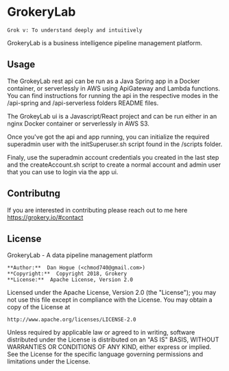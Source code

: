 # GrokeryLab

    Grok v: To understand deeply and intuitively

GrokeryLab is a business intelligence pipeline management platform.


## Usage

The GrokeyLab rest api can be run as a Java Spring app in a Docker container, or serverlessly in AWS using ApiGateway and Lambda functions. 
You can find instructions for running the api in the respective modes in the /api-spring and /api-serverless folders README files.

The GrokeyLab ui is a Javascript/React project and can be run either in an nginx Docker container or serverlessly in AWS S3. 

Once you've got the api and app running, you can initialize the required superadmin user with the initSuperuser.sh script found in the /scripts folder.

Finaly, use the superadmin account credentials you created in the last step and the createAccount.sh script to create a normal account and admin user that you can use to login via the app ui. 


## Contributng

If you are interested in contributing please reach out to me here https://grokery.io/#contact


## License

GrokeryLab - A data pipeline management platform

    **Author:**  Dan Hogue (<chmod740@gmail.com>)
    **Copyright:**  Copyright 2018, Grokery
    **License:**  Apache License, Version 2.0

Licensed under the Apache License, Version 2.0 (the "License");
you may not use this file except in compliance with the License.
You may obtain a copy of the License at

    http://www.apache.org/licenses/LICENSE-2.0

Unless required by applicable law or agreed to in writing, software
distributed under the License is distributed on an "AS IS" BASIS,
WITHOUT WARRANTIES OR CONDITIONS OF ANY KIND, either express or implied.
See the License for the specific language governing permissions and
limitations under the License.
